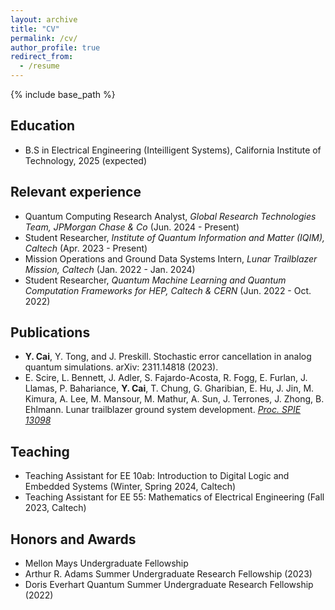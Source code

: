 ```yaml
---
layout: archive
title: "CV"
permalink: /cv/
author_profile: true
redirect_from:
  - /resume
---
```


{% include base_path %}

Education
-----
* B.S in Electrical Engineering (Inteilligent Systems), California Institute of Technology, 2025 (expected)


Relevant experience
------
* Quantum Computing Research Analyst, *Global Research Technologies Team, JPMorgan Chase & Co* (Jun. 2024 - Present)
* Student Researcher, *Institute of Quantum Information and Matter (IQIM), Caltech* (Apr. 2023 - Present)
* Mission Operations and Ground Data Systems Intern, *Lunar Trailblazer Mission, Caltech* (Jan. 2022 - Jan. 2024)
* Student Researcher, *Quantum Machine Learning and Quantum Computation Frameworks for HEP, Caltech & CERN* (Jun. 2022 - Oct. 2022)

Publications
------
* **Y. Cai**, Y. Tong, and J. Preskill. Stochastic error cancellation in analog quantum simulations. arXiv: 2311.14818 (2023).
* E. Scire, L. Bennett, J. Adler, S. Fajardo-Acosta, R. Fogg, E. Furlan, J. Llamas, P. Bahariance, **Y. Cai**, T. Chung, G. Gharibian, E. Hu, J. Jin, M. Kimura, A. Lee, M. Mansour, M. Mathur, A. Sun, J. Terrones, J. Zhong, B. Ehlmann. Lunar trailblazer ground system development. [*Proc. SPIE 13098*](https://doi.org/10.1117/12.3027493)
  
Teaching
-----
* Teaching Assistant for EE 10ab: Introduction to Digital Logic and Embedded Systems (Winter, Spring 2024, Caltech)
* Teaching Assistant for EE 55: Mathematics of Electrical Engineering (Fall 2023, Caltech)

Honors and Awards
-----
* Mellon Mays Undergraduate Fellowship
* Arthur R. Adams Summer Undergraduate Research Fellowship (2023)
* Doris Everhart Quantum Summer Undergraduate Research Fellowship (2022)
  

